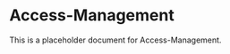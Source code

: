 ﻿<!-- 
---
title: "Access-Management"
description: "Placeholder description for Access-Management"
author: "VintageDon"
tags: ["placeholder", "documentation"]
category: "Compliance"
kb_type: "Reference"
version: "0.1"
status: "Draft"
last_updated: "2025-03-16"
---
-->

# Access-Management

This is a placeholder document for Access-Management.
